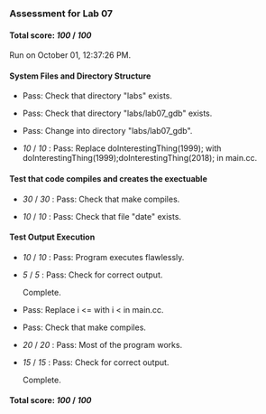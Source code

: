 ### Assessment for Lab 07

#### Total score: _100_ / _100_

Run on October 01, 12:37:26 PM.


#### System Files and Directory Structure

+ Pass: Check that directory "labs" exists.

+ Pass: Check that directory "labs/lab07_gdb" exists.

+ Pass: Change into directory "labs/lab07_gdb".

+  _10_ / _10_ : Pass: Replace doInterestingThing(1999); with doInterestingThing(1999);doInterestingThing(2018); in main.cc.




#### Test that code compiles and creates the exectuable

+  _30_ / _30_ : Pass: Check that make compiles.



+  _10_ / _10_ : Pass: Check that file "date" exists.


#### Test Output Execution

+  _10_ / _10_ : Pass: Program executes flawlessly.



+  _5_ / _5_ : Pass: Check for correct output.

    Complete.



+ Pass: Replace i <= with i < in main.cc.



+ Pass: Check that make compiles.



+  _20_ / _20_ : Pass: Most of the program works.



+  _15_ / _15_ : Pass: Check for correct output.

    Complete.



#### Total score: _100_ / _100_

